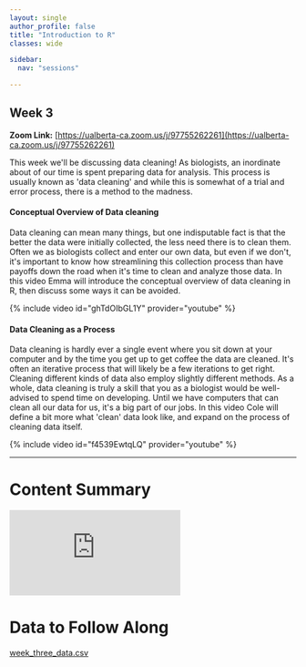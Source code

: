 ```yaml
---
layout: single
author_profile: false
title: "Introduction to R"
classes: wide

sidebar:
  nav: "sessions"

---
```


## Week 3

**Zoom Link:** [https://ualberta-ca.zoom.us/j/97755262261](https://ualberta-ca.zoom.us/j/97755262261)

This week we'll be discussing data cleaning! As biologists, an inordinate about of our time is spent preparing data for analysis. This process is usually known as 'data cleaning' and while this is somewhat of a trial and error process, there is a method to the madness.

#### Conceptual Overview of Data cleaning

Data cleaning can mean many things, but one indisputable fact is that the better the data were initially collected, the less need there is to clean them. Often we as biologists collect and enter our own data, but even if we don't, it's important to know how streamlining this collection process than have payoffs down the road when it's time to clean and analyze those data. In this video Emma will introduce the conceptual overview of data cleaning in R, then discuss some ways it can be avoided.

{% include video id="ghTdOIbGL1Y" provider="youtube" %}

#### Data Cleaning as a Process

Data cleaning is hardly ever a single event where you sit down at your computer and by the time you get up to get coffee the data are cleaned. It's often an iterative process that will likely be a few iterations to get right. Cleaning different kinds of data also employ slightly different methods. As a whole, data cleaning is truly a skill that you as a biologist would be well-advised to spend time on developing. Until we have computers that can clean all our data for us, it's a big part of our jobs. In this video Cole will define a bit more what 'clean' data look like, and expand on the process of cleaning data itself.

{% include video id="f4539EwtqLQ" provider="youtube" %}

--------------------------------------------------------------------------
# Content Summary

<embed src="https://colebrookson.github.io/r-for-biology/sessions/week3_pdf.pdf" type="application/pdf" />

# Data to Follow Along

[week_three_data.csv](https://github.com/colebrookson/r-for-biology/files/7541521/week_three_data.csv)

